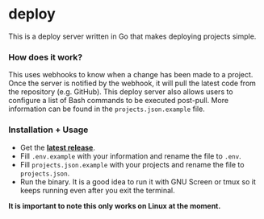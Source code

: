 # deploy

This is a deploy server written in Go that makes deploying projects simple.

### How does it work?
This uses webhooks to know when a change has been made to a project. Once the server is notified by the webhook, it will pull the latest code from the repository (e.g. GitHub). This deploy server also allows users to configure a list of Bash commands to be executed post-pull. More information can be found in the `projects.json.example` file.

### Installation + Usage
- Get the **[latest release](https://github.com/jellz/deploy/releases/latest)**.
- Fill `.env.example` with your information and rename the file to `.env`.
- Fill `projects.json.example` with your projects and rename the file to `projects.json`.
- Run the binary. It is a good idea to run it with GNU Screen or tmux so it keeps running even after you exit the terminal.

**It is important to note this only works on Linux at the moment.**
